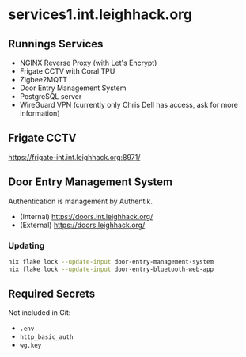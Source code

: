 # services1.int.leighhack.org

## Runnings Services

- NGINX Reverse Proxy (with Let's Encrypt)
- Frigate CCTV with Coral TPU
- Zigbee2MQTT
- Door Entry Management System
- PostgreSQL server
- WireGuard VPN (currently only Chris Dell has access, ask for more information)

## Frigate CCTV

https://frigate-int.int.leighhack.org:8971/

## Door Entry Management System

Authentication is management by Authentik.

- (Internal) https://doors.int.leighhack.org/
- (External) https://doors.leighhack.org/

### Updating

```bash
nix flake lock --update-input door-entry-management-system
nix flake lock --update-input door-entry-bluetooth-web-app
```

## Required Secrets

Not included in Git:

-   `.env`
-   `http_basic_auth`
-   `wg.key`
